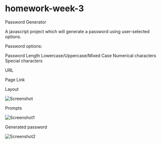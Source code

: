 # homework-week-3
Password Generator

A javascript project which will generate a password using user-selected options.

Password options:

Password Length
Lowercase/Uppercase/Mixed Case
Numerical characters
Special characters

URL


Page Link

Layout

![Screenshot](https://user-images.githubusercontent.com/69844105/100565913-b7c05900-3318-11eb-8038-649ff4319448.png)


Prompts

![Screenshot1](https://user-images.githubusercontent.com/69844105/100566152-5e0c5e80-3319-11eb-8f27-f987b52d5e45.png)


Generated password


![Screenshot2](https://user-images.githubusercontent.com/69844105/100566212-885e1c00-3319-11eb-96fd-027d7c5e9eee.png)


